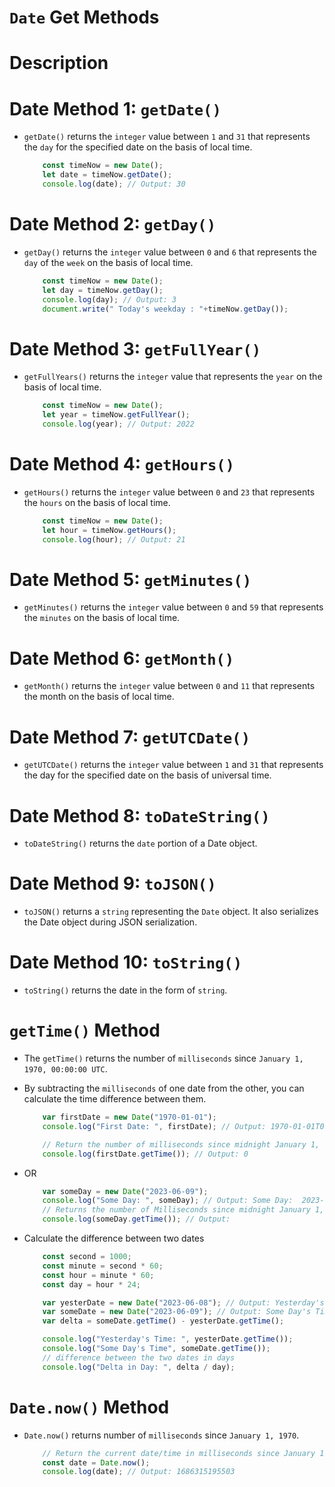 
# `Date` Get Methods

# Description


# Date Method 1: `getDate()`
* `getDate()` returns the `integer` value between `1` and `31` that represents the `day` for the specified date on the basis of local time.

    ```js
        const timeNow = new Date();
        let date = timeNow.getDate();
        console.log(date); // Output: 30
    ```

# Date Method 2: `getDay()`
* `getDay()` returns the `integer` value between `0` and `6` that represents the `day` of the `week` on the basis of local time.

    ```js
        const timeNow = new Date();
        let day = timeNow.getDay();
        console.log(day); // Output: 3
        document.write(" Today's weekday : "+timeNow.getDay());
    ```
# Date Method 3: `getFullYear()`
* `getFullYears()` returns the `integer` value that represents the `year` on the basis of local time.

    ```js
        const timeNow = new Date();
        let year = timeNow.getFullYear();
        console.log(year); // Output: 2022
    ```

# Date Method 4: `getHours()`
* `getHours()` returns the `integer` value between `0` and `23` that represents the `hours` on the basis of local time.

    ```js
        const timeNow = new Date();
        let hour = timeNow.getHours();
        console.log(hour); // Output: 21
    ```
# Date Method 5: `getMinutes()`
* `getMinutes()` returns the `integer` value between `0` and `59` that represents the `minutes` on the basis of local time.

# Date Method 6: `getMonth()`
* `getMonth()` returns the `integer` value between `0` and `11` that represents the month on the basis of local time.

# Date Method 7: `getUTCDate()`
* `getUTCDate()` returns the `integer` value between `1` and `31` that represents the day for the specified date on the basis of universal time.

# Date Method 8: `toDateString()`
* `toDateString()` returns the `date` portion of a Date object.

# Date Method 9: `toJSON()`
* `toJSON()` returns a `string` representing the `Date` object. It also serializes the Date object during JSON serialization.

# Date Method 10: `toString()`
* `toString()` returns the date in the form of `string`.


# `getTime()` Method
* The `getTime()` returns the number of `milliseconds` since `January 1, 1970, 00:00:00 UTC`. 
* By subtracting the `milliseconds` of one date from the other, you can calculate the time difference between them.

    ```js
        var firstDate = new Date("1970-01-01");
        console.log("First Date: ", firstDate); // Output: 1970-01-01T00:00:00.000Z

        // Return the number of milliseconds since midnight January 1, 1970:
        console.log(firstDate.getTime()); // Output: 0
    ```
* OR

    ```js
        var someDay = new Date("2023-06-09");
        console.log("Some Day: ", someDay); // Output: Some Day:  2023-06-09T00:00:00.000Z
        // Returns the number of Milliseconds since midnight January 1, 1970: 1686268800000
        console.log(someDay.getTime()); // Output: 
    ```

* Calculate the difference between two dates
  
    ```js
        const second = 1000;
        const minute = second * 60;
        const hour = minute * 60;
        const day = hour * 24;

        var yesterDate = new Date("2023-06-08"); // Output: Yesterday's Time:  1686182400000
        var someDate = new Date("2023-06-09"); // Output: Some Day's Time 1686268800000
        var delta = someDate.getTime() - yesterDate.getTime();

        console.log("Yesterday's Time: ", yesterDate.getTime());
        console.log("Some Day's Time", someDate.getTime());
        // difference between the two dates in days
        console.log("Delta in Day: ", delta / day);
    ```
# `Date.now()` Method
* `Date.now()` returns number of `milliseconds` since `January 1, 1970`.

    ```js
        // Return the current date/time in milliseconds since January 1, 1970:
        const date = Date.now();
        console.log(date); // Output: 1686315195503
    ```